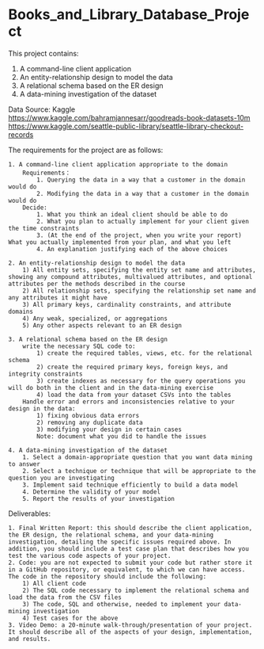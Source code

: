 # Books_and_Library_Database_Project
This project contains: <br />
1. A command-line client application <br />
2. An entity-relationship design to model the data <br />
3. A relational schema based on the ER design <br />
4. A data-mining investigation of the dataset <br />

Data Source: Kaggle <br />
https://www.kaggle.com/bahramjannesarr/goodreads-book-datasets-10m <br />
https://www.kaggle.com/seattle-public-library/seattle-library-checkout-records <br />

The requirements for the project are as follows: <br />

	1. A command-line client application appropriate to the domain
		Requirements：
			1. Querying the data in a way that a customer in the domain would do
			2. Modifying the data in a way that a customer in the domain would do
		Decide:
			1. What you think an ideal client should be able to do
			2. What you plan to actually implement for your client given the time constraints
			3. (At the end of the project, when you write your report) What you actually implemented from your plan, and what you left
			4. An explanation justifying each of the above choices
	
	2. An entity-relationship design to model the data
		1) All entity sets, specifying the entity set name and attributes, showing any compound attributes, multivalued attributes, and optional attributes per the methods described in the course
		2) All relationship sets, specifying the relationship set name and any attributes it might have
		3) All primary keys, cardinality constraints, and attribute domains
		4) Any weak, specialized, or aggregations
		5) Any other aspects relevant to an ER design
	
	3. A relational schema based on the ER design
		write the necessary SQL code to:
			1) create the required tables, views, etc. for the relational schema
			2) create the required primary keys, foreign keys, and integrity constraints
			3) create indexes as necessary for the query operations you will do both in the client and in the data-mining exercise
			4) load the data from your dataset CSVs into the tables
		Handle error and errors and inconsistencies relative to your design in the data:
			1) fixing obvious data errors
			2) removing any duplicate data
			3) modifying your design in certain cases
			Note: document what you did to handle the issues
	
	4. A data-mining investigation of the dataset
		1. Select a domain-appropriate question that you want data mining to answer
		2. Select a technique or technique that will be appropriate to the question you are investigating
		3. Implement said technique efficiently to build a data model
		4. Determine the validity of your model
		5. Report the results of your investigation

Deliverables: <br />

	1. Final Written Report: this should describe the client application, the ER design, the relational schema, and your data-mining investigation, detailing the specific issues required above. In addition, you should include a test case plan that describes how you test the various code aspects of your project.
	2. Code: you are not expected to submit your code but rather store it in a GitHub repository, or equivalent, to which we can have access. The code in the repository should include the following:
		1) All client code
		2) The SQL code necessary to implement the relational schema and load the data from the CSV files
		3) The code, SQL and otherwise, needed to implement your data-mining investigation
		4) Test cases for the above
	3. Video Demo: a 20-minute walk-through/presentation of your project. It should describe all of the aspects of your design, implementation, and results.
